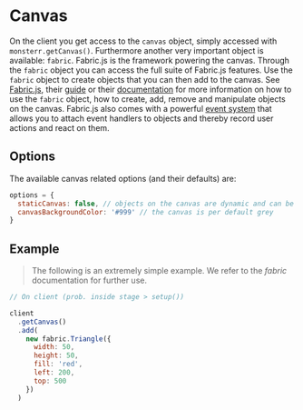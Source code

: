 # Canvas
On the client you get access to the `canvas` object, simply accessed with `monsterr.getCanvas()`.
Furthermore another very important object is available: `fabric`.
Fabric.js is the framework powering the canvas. Through the `fabric` object you can access the full suite of Fabric.js features. Use the `fabric` object to create objects that you can then add to the canvas. See [Fabric.js](http://fabricjs.com), their [guide](http://fabricjs.com/articles/) or their [documentation](http://fabricjs.com/docs/) for more information on how to use the `fabric` object, how to create, add, remove and manipulate objects on the canvas.
Fabric.js also comes with a powerful [event system](http://fabricjs.com/fabric-intro-part-2#events) that allows you to attach event handlers to objects and thereby record user actions and react on them.

## Options
The available canvas related options (and their defaults) are:
```js
options = {
  staticCanvas: false, // objects on the canvas are dynamic and can be moved, resized and more
  canvasBackgroundColor: '#999' // the canvas is per default grey
}
```


## Example
> The following is an extremely simple example. We refer to the *fabric* documentation for further use.

```js
// On client (prob. inside stage > setup())

client
  .getCanvas()
  .add(
    new fabric.Triangle({
      width: 50,
      height: 50,
      fill: 'red',
      left: 200,
      top: 500
    })
  )
```